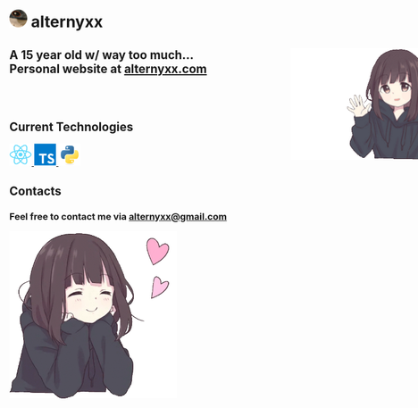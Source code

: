 # ![blahaj](/assets/subpfp.png) alternyxx

<div>
    <p align="right">
        <img 
            src="/assets/menhera-wave.gif" 
            width="262px"
            height="200px"
            style="position: absolute;"
        />
    </p>
    <h2>
        A 15 year old w/ way too much...<br>
        Personal website at <a href="https://alternyxx.com">alternyxx.com</a><br><br><br>
    </h2>
</div>

## Current Technologies
<a href="https://react.dev" target="_blank">
    <img 
        src="https://raw.githubusercontent.com/devicons/devicon/refs/heads/master/icons/react/react-original.svg"
        width="40" height="40"
    />
</a>
<a href="https://www.typescriptlang.org" target="_blank">
    <img 
        src="https://raw.githubusercontent.com/devicons/devicon/refs/heads/master/icons/typescript/typescript-original.svg"
        width="40" height="40"
    />
</a>
<a href="https://www.python.org" target="_blank">
    <img 
        src="https://raw.githubusercontent.com/devicons/devicon/refs/heads/master/icons/python/python-original.svg"
        width="40" height="40"
    />
</a>

## Contacts
### Feel free to contact me via alternyxx@gmail.com

<img src="/assets/menhera-hearts.gif" width="300px" height="300px" />
